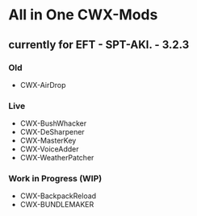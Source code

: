 # All in One CWX-Mods
## currently for EFT - SPT-AKI. - 3.2.3

### Old
- CWX-AirDrop

### Live
- CWX-BushWhacker
- CWX-DeSharpener
- CWX-MasterKey
- CWX-VoiceAdder
- CWX-WeatherPatcher

### Work in Progress (WIP)
- CWX-BackpackReload
- CWX-BUNDLEMAKER
